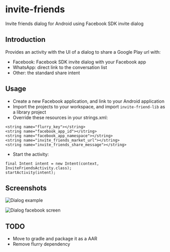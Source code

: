 invite-friends
==============

Invite friends dialog for Android using Facebook SDK invite dialog

Introduction
-----------

Provides an activity with the UI of a dialog to share a Google Play url with:
- Facebook: Facebook SDK invite dialog with your Facebook app
- WhatsApp: direct link to the conversation list
- Other: the standard share intent

Usage
-----------

- Create a new Facebook application, and link to your Android application
- Import the projects to your workspace, and import `invite-friend-lib` as a library project
- Override these resources in your strings.xml:
```
<string name="flurry_key"></string>
<string name="facebook_app_id"></string>
<string name="facebook_app_namespace"></string>   
<string name="invite_friends_market_url"></string>
<string name="invite_friends_share_message"></string>
```
- Start the activity:
```
final Intent intent = new Intent(context, InviteFriendsActivity.class);
startActivity(intent);      
```

Screenshots
-----------

![Dialog example](http://www.androidsx.com/projects/android/invite-friends-dialog.png)

![Dialog facebook screen](http://www.androidsx.com/projects/android/invite-friends-dialog-facebook.png)

TODO
-----------
- Move to gradle and package it as a AAR
- Remove flurry dependency
